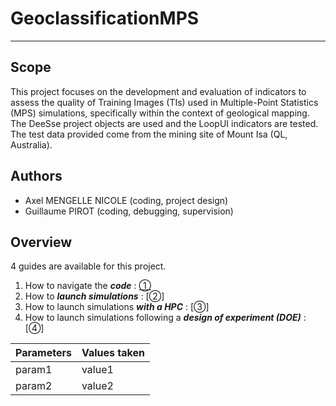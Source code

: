 # GeoclassificationMPS

---
## Scope
This project focuses on the development and evaluation of indicators to assess the quality of Training Images (TIs) used in Multiple-Point Statistics (MPS) simulations, specifically within the context of geological mapping. The DeeSse project objects are used and the LoopUI indicators are tested. The test data provided come from the mining site of Mount Isa (QL, Australia). 

## Authors
- Axel MENGELLE NICOLE (coding, project design)
- Guillaume PIROT (coding, debugging, supervision)

## Overview
4 guides are available for this project.
1. How to navigate the ***code*** : [①](https://github.com/AxMeNi/GeoclassificationMPS/blob/main/Guide%20I%20%C2%B7%20Navigate%20the%20code.md)
2. How to ***launch simulations*** : [②]
3. How to launch simulations ***with a HPC*** : [③]
4. How to launch simulations following a ***design of experiment (DOE)*** : [④]

| Parameters | Values taken |
| ----------- | ----------- |
| param1 | value1 |
| param2 | value2 |

